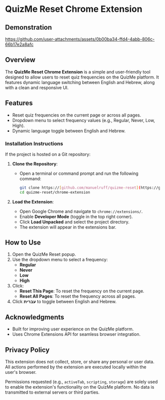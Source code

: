 
# QuizMe Reset Chrome Extension

## Demonstration
https://github.com/user-attachments/assets/0b00ba34-ffd4-4abb-806c-66b17e2a8afc


## Overview
The **QuizMe Reset Chrome Extension** is a simple and user-friendly tool designed to allow users to reset quiz frequencies on the QuizMe platform. It features dynamic language switching between English and Hebrew, along with a clean and responsive UI.

## Features
- Reset quiz frequencies on the current page or across all pages.
- Dropdown menu to select frequency values (e.g., Regular, Never, Low, High).
- Dynamic language toggle between English and Hebrew.


### Installation Instructions

If the project is hosted on a Git repository:

1. **Clone the Repository**:
   - Open a terminal or command prompt and run the following command:
     ```bash
     git clone https://[github.com/manuelruff/quizme-reset](https://github.com/manuelruff/quizme-reset)
     cd quizme-reset/chrome-extension
     ```

2. **Load the Extension**:
   - Open Google Chrome and navigate to `chrome://extensions/`.
   - Enable **Developer Mode** (toggle in the top right corner).
   - Click **Load Unpacked** and select the project directory.
   - The extension will appear in the extensions bar.

## How to Use

1. Open the QuizMe Reset popup.
2. Use the dropdown menu to select a frequency:
   - **Regular**
   - **Never**
   - **Low**
   - **High**
3. Click:
   - **Reset This Page**: To reset the frequency on the current page.
   - **Reset All Pages**: To reset the frequency across all pages.
4. Click **עברית** to toggle between English and Hebrew.

## Acknowledgments
- Built for improving user experience on the QuizMe platform.
- Uses Chrome Extensions API for seamless browser integration.

## Privacy Policy

This extension does not collect, store, or share any personal or user data. All actions performed by the extension are executed locally within the user's browser.

Permissions requested (e.g., `activeTab`, `scripting`, `storage`) are solely used to enable the extension's functionality on the QuizMe platform. No data is transmitted to external servers or third parties.

